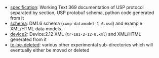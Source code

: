 * [specification](specification): Working Text 369 documentation of USP protocol separated by section, USP protobuf schema, python code generated from it
* [schema](schema): DM1.6 schema (`cwmp-datamodel-1-6.xsd`) and example XML/HTML data models.
* [device2](device2): Device:2.12 XML (`tr-181-2-12-0.xml`) and XML/HTML generated from it
* [to-be-deleted](to-be-deleted): various other experimental sub-directories which will eventually either be moved or deleted
